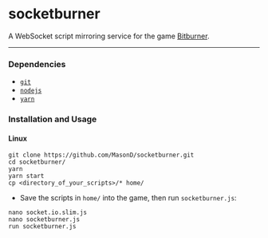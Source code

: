 # socketburner

A WebSocket script mirroring service for the game [Bitburner](https://github.com/danielyxie/bitburner).

---

### Dependencies
* [`git`](https://git-scm.com/)
* [`nodejs`](https://nodejs.org/)
* [`yarn`](https://yarnpkg.com/)

### Installation and Usage
#### Linux
```
git clone https://github.com/MasonD/socketburner.git
cd socketburner/
yarn
yarn start
cp <directory_of_your_scripts>/* home/
```
* Save the scripts in `home/` into the game, then run `socketburner.js`:
```
nano socket.io.slim.js
nano socketburner.js
run socketburner.js
```
